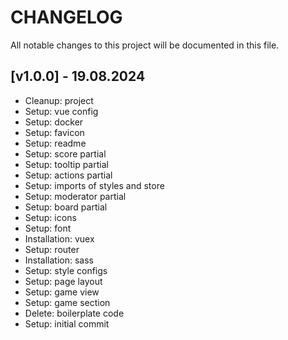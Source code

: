 # CHANGELOG

All notable changes to this project will be documented in this file.

## [v1.0.0] - 19.08.2024
- Cleanup: project
- Setup: vue config
- Setup: docker
- Setup: favicon
- Setup: readme
- Setup: score partial
- Setup: tooltip partial
- Setup: actions partial
- Setup: imports of styles and store
- Setup: moderator partial
- Setup: board partial
- Setup: icons
- Setup: font
- Installation: vuex
- Setup: router
- Installation: sass
- Setup: style configs
- Setup: page layout
- Setup: game view
- Setup: game section
- Delete: boilerplate code
- Setup: initial commit
